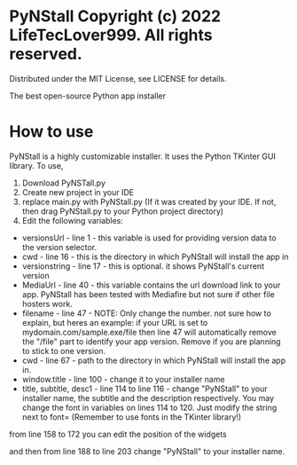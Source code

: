 # PyNStall Copyright (c) 2022 LifeTecLover999. All rights reserved.
Distributed under the MIT License, see LICENSE for details.

The best open-source Python app installer

# How to use
PyNStall is a highly customizable installer. It uses the Python TKinter GUI library.
To use, 
1. Download PyNSTall.py
2. Create new project in your IDE
3. replace main.py with PyNStall.py (If it was created by your IDE. If not, then drag PyNStall.py to your Python project directory)
4. Edit the following variables:
* versionsUrl - line 1 - this variable is used for providing version data to the version selector.
* cwd - line 16 - this is the directory in which PyNStall will install the app in
* versionstring - line 17 - this is optional. it shows PyNStall's current version
* MediaUrl - line 40 - this variable contains the url download link to your app. PyNStall has been tested with Mediafire but not sure if other file hosters work.
* filename - line 47 - NOTE: Only change the number. not sure how to explain, but heres an example: if your URL is set to mydomain.com/sample.exe/file then line 47 will automatically remove the "/file" part to identify your app version. Remove if you are planning to stick to one version.
* cwd - line 67 - path to the directory in which PyNStall will install the app in.
* window.title - line 100 - change it to your installer name
* title, subtitle, desc1 - line 114 to line 116 - change "PyNStall" to your installer name, the subtitle and the description respectively. You may change the font in variables on lines 114 to 120. Just modify the string next to font= (Remember to use fonts in the TKinter library!)

from line 158 to 172 you can edit the position of the widgets

and then from line 188 to line 203 change "PyNStall" to your installer name.
